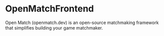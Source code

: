 # OpenMatchFrontend

Open Match (openmatch.dev) is an open-source matchmaking framework that simplifies building your game matchmaker.